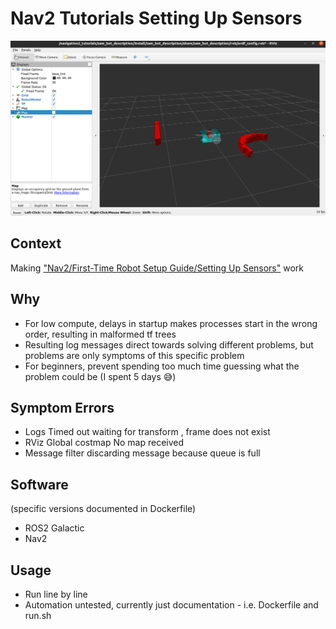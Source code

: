 
# Nav2 Tutorials Setting Up Sensors

![](proof.png)

## Context
Making ["Nav2/First-Time Robot Setup Guide/Setting Up Sensors"](https://navigation.ros.org/setup_guides/sensors/setup_sensors.html#mapping-and-localization) work

## Why
* For low compute, delays in startup makes processes start in the wrong order, resulting in malformed tf trees
* Resulting log messages direct towards solving different problems, but problems are only symptoms of this specific problem
* For beginners, prevent spending too much time guessing what the problem could be (I spent 5 days 😅)

## Symptom Errors
* Logs Timed out waiting for transform , frame does not exist
* RViz Global costmap No map received
* Message filter discarding message because queue is full

## Software
(specific versions documented in Dockerfile)
* ROS2 Galactic
* Nav2

## Usage
* Run line by line
* Automation untested, currently just documentation - i.e. Dockerfile and run.sh